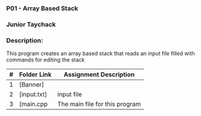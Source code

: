 ### P01 - Array Based Stack
### Junior Taychack
### Description:
This program creates an array based stack that reads an input file filled with commands for editing the stack

|   #   | Folder Link | Assignment Description |
| :---: | ----------- | ---------------------- |
1       |  [Banner]| 
2       |  [input.txt]| input file
3       |  [main.cpp| The main file for this program
